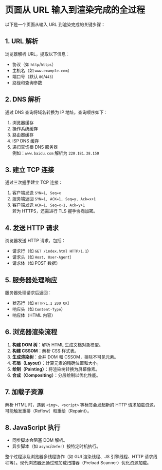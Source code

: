 # 页面从 URL 输入到渲染完成的全过程

以下是一个页面从输入 URL 到渲染完成的关键步骤：

## 1. URL 解析
浏览器解析 URL，提取以下信息：
- 协议（如 `http`/`https`）
- 主机名（如 `www.example.com`）
- 端口号（默认 `80`/`443`）
- 路径和查询参数

## 2. DNS 解析
通过 DNS 查询将域名转换为 IP 地址，查询顺序如下：
1. 浏览器缓存
2. 操作系统缓存
3. 路由器缓存
4. ISP DNS 缓存
5. 递归查询根 DNS 服务器  
例如：`www.baidu.com` 解析为 `220.181.38.150`

## 3. 建立 TCP 连接
通过三次握手建立 TCP 连接：
1. 客户端发送 `SYN=1, Seq=x`
2. 服务端返回 `SYN=1, ACK=1, Seq=y, Ack=x+1`
3. 客户端发送 `ACK=1, Seq=x+1, Ack=y+1`  
若为 HTTPS，还需进行 TLS 握手协商加密。

## 4. 发送 HTTP 请求
浏览器发送 HTTP 请求，包括：
- 请求行（如 `GET /index.html HTTP/1.1`）
- 请求头（如 `Host`、`User-Agent`）
- 请求体（如 POST 数据）

## 5. 服务器处理响应
服务器处理请求后返回：
- 状态行（如 `HTTP/1.1 200 OK`）
- 响应头（如 `Content-Type`）
- 响应体（HTML 内容）

## 6. 浏览器渲染流程
1. **构建 DOM 树**：解析 HTML 生成文档对象模型。
2. **构建 CSSOM**：解析 CSS 样式表。
3. **生成渲染树**：合并 DOM 和 CSSOM，排除不可见元素。
4. **布局（Layout）**：计算元素的精确位置和大小。
5. **绘制（Painting）**：将渲染树转换为屏幕像素。
6. **合成（Compositing）**：分层绘制以优化性能。

## 7. 加载子资源
解析 HTML 时，遇到 `<img>`、`<script>` 等标签会发起新的 HTTP 请求加载资源，可能触发重排（Reflow）和重绘（Repaint）。

## 8. JavaScript 执行
- 同步脚本会阻塞 DOM 解析。
- 异步脚本（如 `async`/`defer`）按特定时机执行。

整个过程涉及浏览器多线程协作（如 GUI 渲染线程、JS 引擎线程、HTTP 请求线程等）。现代浏览器还通过预加载扫描器（Preload Scanner）优化资源加载。
<GiscusComment />